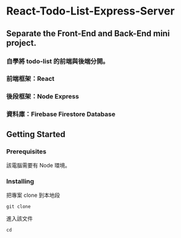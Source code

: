 # React-Todo-List-Express-Server
## Separate the Front-End and Back-End mini project.
### 自學將 todo-list 的前端與後端分開。
### 前端框架：React
### 後段框架：Node Express
### 資料庫：Firebase Firestore Database

## Getting Started

### Prerequisites
該電腦需要有 Node 環境。

### Installing
把專案 clone 到本地段
```
git clone 
```

進入該文件
```
cd 
```
